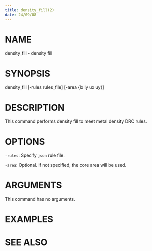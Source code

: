 ```yaml
---
title: density_fill(2)
date: 24/09/08
---
```


# NAME

density_fill - density fill

# SYNOPSIS

density_fill
    [-rules rules_file]
    [-area {lx ly ux uy}]


# DESCRIPTION

This command performs density fill to meet metal density DRC rules.

# OPTIONS

`-rules`:  Specify `json` rule file.

`-area`:  Optional. If not specified, the core area will be used.

# ARGUMENTS

This command has no arguments.

# EXAMPLES

# SEE ALSO
